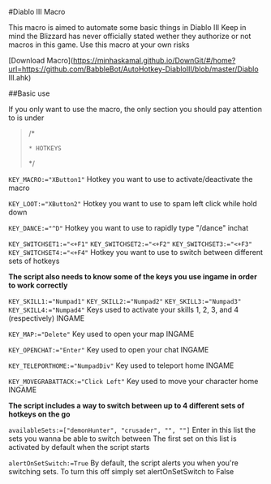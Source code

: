 #Diablo III Macro

This macro is aimed to automate some basic things in Diablo III
Keep in mind the Blizzard has never officially stated wether they authorize or not macros in this game. Use this macro at your own risks

[Download Macro](https://minhaskamal.github.io/DownGit/#/home?url=https://github.com/BabbleBot/AutoHotkey-DiabloIII/blob/master/Diablo III.ahk)

##Basic use

If you only want to use the macro, the only section you should pay attention to is under

>/*
> `````````````````````````````````````````````````````````````````````````````````````````````````````````````````````````````````````````````````````````````````````````````````
> * HOTKEYS
> `````````````````````````````````````````````````````````````````````````````````````````````````````````````````````````````````````````````````````````````````````````````````
> */

```KEY_MACRO:="XButton1"```
Hotkey you want to use to activate/deactivate the macro

```KEY_LOOT:="XButton2"```
Hotkey you want to use to spam left click while hold down

```KEY_DANCE:="^D"```
Hotkey you want to use to rapidly type "/dance" inchat

```KEY_SWITCHSET1:="<+F1"```
```KEY_SWITCHSET2:="<+F2"```
```KEY_SWITCHSET3:="<+F3"```
```KEY_SWITCHSET4:="<+F4"```
Hotkey you want to use to switch between different sets of hotkeys


**The script also needs to know some of the keys you use ingame in order to work correctly**

```KEY_SKILL1:="Numpad1"```
```KEY_SKILL2:="Numpad2"```
```KEY_SKILL3:="Numpad3"```
```KEY_SKILL4:="Numpad4"```
Keys used to activate your skills 1, 2, 3, and 4 (respectively) INGAME

```KEY_MAP:="Delete"```
Key used to open your map INGAME

```KEY_OPENCHAT:="Enter"```
Key used to open your chat INGAME

```KEY_TELEPORTHOME:="NumpadDiv"```
Key used to teleport home INGAME

```KEY_MOVEGRABATTACK:="Click Left"```
Key used to move your character home INGAME


**The script includes a way to switch between up to 4 different sets of hotkeys on the go**

```availableSets:=["demonHunter", "crusader", "", ""]```
Enter in this list the sets you wanna be able to switch between
The first set on this list is activated by default when the script starts

```alertOnSetSwitch:=True```
By default, the script alerts you when you're switching sets. To turn this off simply set alertOnSetSwitch to False